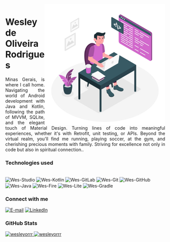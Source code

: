<img align="right" alt="Developer vector created by storyset - www.freepik.com" height="380" src="https://github.com/wesleyorrr/Documentation/blob/main/4707122.jpg">

<h1>
<span>Wesley de Oliveira Rodrigues</span>
</h1>

<p align="justify"> Minas Gerais, is where I call home. Navigating the world of Android development with Java and Kotlin, following the path of MVVM, SQLite, and the elegant touch of Material Design. Turning lines of code into meaningful experiences, whether it's with Retrofit, unit testing, or APIs. Beyond the virtual realm, you'll find me running, playing soccer, at the gym, and cherishing precious moments with family. Striving for excellence not only in code but also in spiritual connection.</a>.</p>
<h3 align="left">Technologies used</h3>
<br>
  <div> 
<img align="center" alt="Wes-Studio" height="30" width="40" src="https://cdn.jsdelivr.net/gh/devicons/devicon/icons/androidstudio/androidstudio-original-wordmark.svg" />
    
  <img align="center" alt="Wes-Kotlin" height="30" width="40" src="https://cdn.jsdelivr.net/gh/devicons/devicon/icons/kotlin/kotlin-original-wordmark.svg" />
        
  
          
  <img align="center" alt="Wes-GitLab" height="30" width="40" src="https://cdn.jsdelivr.net/gh/devicons/devicon/icons/gitlab/gitlab-original-wordmark.svg" />
          
  <img align="center" alt="Wes-Git" height="30" width="40" src="https://cdn.jsdelivr.net/gh/devicons/devicon/icons/git/git-original-wordmark.svg" />
          
  <img align="center" alt="Wes-GitHub" height="30" width="40" src="https://cdn.jsdelivr.net/gh/devicons/devicon/icons/github/github-original-wordmark.svg" />
  
  <img align="center" alt="Wes-Java" height="30" width="40"  src="https://cdn.jsdelivr.net/gh/devicons/devicon/icons/java/java-original-wordmark.svg" />

  <img align="center" alt="Wes-Fire" height="30" width="40" src="https://cdn.jsdelivr.net/gh/devicons/devicon/icons/firebase/firebase-plain-wordmark.svg" /> 
  
  <img align="center" alt="Wes-Lite" height="30" width="40" src="https://cdn.jsdelivr.net/gh/devicons/devicon/icons/sqlite/sqlite-plain-wordmark.svg" />
  
<img align="center" alt="Wes-Gradle" height="30" width="40" src="https://cdn.jsdelivr.net/gh/devicons/devicon/icons/gradle/gradle-plain-wordmark.svg" />
        
</div>

<h3 align="left">Connect with me</h3>

[![E-mail](https://img.shields.io/badge/-Email-000?style=for-the-badge&logo=microsoft-outlook&logoColor=buefy6&color:FFF)](mailto:wesleyorrr@gmail.com)
[![LinkedIn](https://img.shields.io/badge/-LinkedIn-000?style=for-the-badge&logo=linkedin&logoColor=buefyF6&color:FFF)](https://www.linkedin.com/in/wesley-de-oliveira-rodrigues)

<h3 align="left">GitHub Stats</h3>
<div>

  
<div>
  <a href="https://github.com/wesleyorrr">
    <img height="180em" src="https://github-readme-stats.vercel.app/api?username=wesleyorrr&show_icons=true&locale=en&layout=compact&theme=dark" alt="wesleyorrr"/>
    <img height="180em" src="https://github-readme-stats.vercel.app/api/top-langs/?username=wesleyorrr&show_icons=true&locale=en&layout=compact&theme=dark" alt="wesleyorrr"/>
  </a>
</div>








